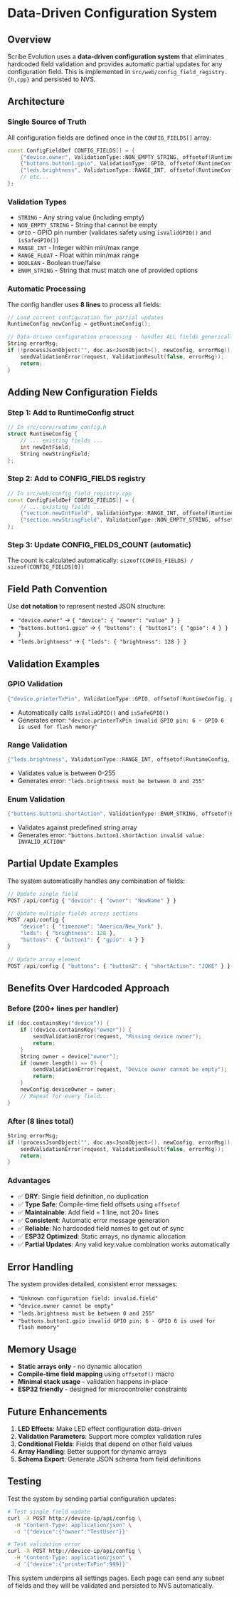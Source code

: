 # Data-Driven Configuration System

## Overview

Scribe Evolution uses a **data‑driven configuration system** that eliminates hardcoded field validation and provides automatic partial updates for any configuration field. This is implemented in `src/web/config_field_registry.{h,cpp}` and persisted to NVS.

## Architecture

### Single Source of Truth

All configuration fields are defined once in the `CONFIG_FIELDS[]` array:

```cpp
const ConfigFieldDef CONFIG_FIELDS[] = {
    {"device.owner", ValidationType::NON_EMPTY_STRING, offsetof(RuntimeConfig, deviceOwner), 0, 0, nullptr, 0},
    {"buttons.button1.gpio", ValidationType::GPIO, offsetof(RuntimeConfig, buttonGpios[0]), 0, 0, nullptr, 0},
    {"leds.brightness", ValidationType::RANGE_INT, offsetof(RuntimeConfig, ledBrightness), 0, 255, nullptr, 0},
    // etc...
};
```

### Validation Types

- `STRING` - Any string value (including empty)
- `NON_EMPTY_STRING` - String that cannot be empty
- `GPIO` - GPIO pin number (validates safety using `isValidGPIO()` and `isSafeGPIO()`)
- `RANGE_INT` - Integer within min/max range
- `RANGE_FLOAT` - Float within min/max range
- `BOOLEAN` - Boolean true/false
- `ENUM_STRING` - String that must match one of provided options

### Automatic Processing

The config handler uses **8 lines** to process all fields:

```cpp
// Load current configuration for partial updates
RuntimeConfig newConfig = getRuntimeConfig();

// Data-driven configuration processing - handles ALL fields generically
String errorMsg;
if (!processJsonObject("", doc.as<JsonObject>(), newConfig, errorMsg)) {
    sendValidationError(request, ValidationResult(false, errorMsg));
    return;
}
```

## Adding New Configuration Fields

### Step 1: Add to RuntimeConfig struct

```cpp
// In src/core/runtime_config.h
struct RuntimeConfig {
    // ... existing fields ...
    int newIntField;
    String newStringField;
};
```

### Step 2: Add to CONFIG_FIELDS registry

```cpp
// In src/web/config_field_registry.cpp
const ConfigFieldDef CONFIG_FIELDS[] = {
    // ... existing fields ...
    {"section.newIntField", ValidationType::RANGE_INT, offsetof(RuntimeConfig, newIntField), 1, 100, nullptr, 0},
    {"section.newStringField", ValidationType::NON_EMPTY_STRING, offsetof(RuntimeConfig, newStringField), 0, 0, nullptr, 0},
};
```

### Step 3: Update CONFIG_FIELDS_COUNT (automatic)

The count is calculated automatically: `sizeof(CONFIG_FIELDS) / sizeof(CONFIG_FIELDS[0])`

## Field Path Convention

Use **dot notation** to represent nested JSON structure:

- `"device.owner"` → `{ "device": { "owner": "value" } }`
- `"buttons.button1.gpio"` → `{ "buttons": { "button1": { "gpio": 4 } } }`
- `"leds.brightness"` → `{ "leds": { "brightness": 128 } }`

## Validation Examples

### GPIO Validation

```cpp
{"device.printerTxPin", ValidationType::GPIO, offsetof(RuntimeConfig, printerTxPin), 0, 0, nullptr, 0}
```

- Automatically calls `isValidGPIO()` and `isSafeGPIO()`
- Generates error: `"device.printerTxPin invalid GPIO pin: 6 - GPIO 6 is used for flash memory"`

### Range Validation

```cpp
{"leds.brightness", ValidationType::RANGE_INT, offsetof(RuntimeConfig, ledBrightness), 0, 255, nullptr, 0}
```

- Validates value is between 0-255
- Generates error: `"leds.brightness must be between 0 and 255"`

### Enum Validation

```cpp
{"buttons.button1.shortAction", ValidationType::ENUM_STRING, offsetof(RuntimeConfig, buttonShortActions[0]), 0, 0, VALID_BUTTON_ACTIONS, VALID_BUTTON_ACTIONS_COUNT}
```

- Validates against predefined string array
- Generates error: `"buttons.button1.shortAction invalid value: INVALID_ACTION"`

## Partial Update Examples

The system automatically handles any combination of fields:

```javascript
// Update single field
POST /api/config { "device": { "owner": "NewName" } }

// Update multiple fields across sections
POST /api/config {
    "device": { "timezone": "America/New_York" },
    "leds": { "brightness": 128 },
    "buttons": { "button1": { "gpio": 4 } }
}

// Update array element
POST /api/config { "buttons": { "button2": { "shortAction": "JOKE" } } }
```

## Benefits Over Hardcoded Approach

### Before (200+ lines per handler)

```cpp
if (doc.containsKey("device")) {
    if (!device.containsKey("owner")) {
        sendValidationError(request, "Missing device owner");
        return;
    }
    String owner = device["owner"];
    if (owner.length() == 0) {
        sendValidationError(request, "Device owner cannot be empty");
        return;
    }
    newConfig.deviceOwner = owner;
    // Repeat for every field...
}
```

### After (8 lines total)

```cpp
String errorMsg;
if (!processJsonObject("", doc.as<JsonObject>(), newConfig, errorMsg)) {
    sendValidationError(request, ValidationResult(false, errorMsg));
    return;
}
```

### Advantages

- ✅ **DRY**: Single field definition, no duplication
- ✅ **Type Safe**: Compile-time field offsets using `offsetof`
- ✅ **Maintainable**: Add field = 1 line, not 20+ lines
- ✅ **Consistent**: Automatic error message generation
- ✅ **Reliable**: No hardcoded field names to get out of sync
- ✅ **ESP32 Optimized**: Static arrays, no dynamic allocation
- ✅ **Partial Updates**: Any valid key:value combination works automatically

## Error Handling

The system provides detailed, consistent error messages:

- `"Unknown configuration field: invalid.field"`
- `"device.owner cannot be empty"`
- `"leds.brightness must be between 0 and 255"`
- `"buttons.button1.gpio invalid GPIO pin: 6 - GPIO 6 is used for flash memory"`

## Memory Usage

- **Static arrays only** - no dynamic allocation
- **Compile-time field mapping** using `offsetof()` macro
- **Minimal stack usage** - validation happens in-place
- **ESP32 friendly** - designed for microcontroller constraints

## Future Enhancements

1. **LED Effects**: Make LED effect configuration data-driven
2. **Validation Parameters**: Support more complex validation rules
3. **Conditional Fields**: Fields that depend on other field values
4. **Array Handling**: Better support for dynamic arrays
5. **Schema Export**: Generate JSON schema from field definitions

## Testing

Test the system by sending partial configuration updates:

```bash
# Test single field update
curl -X POST http://device-ip/api/config \
  -H "Content-Type: application/json" \
  -d '{"device":{"owner":"TestUser"}}'

# Test validation error
curl -X POST http://device-ip/api/config \
  -H "Content-Type: application/json" \
  -d '{"device":{"printerTxPin":999}}'
```

This system underpins all settings pages. Each page can send any subset of fields and they will be validated and persisted to NVS automatically.
